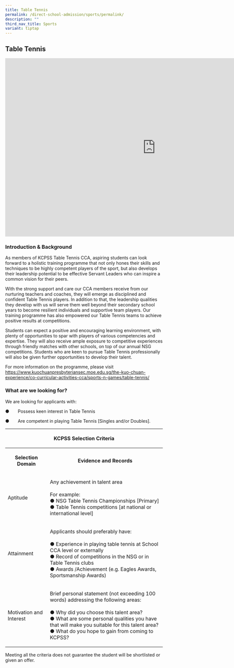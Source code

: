 ```yaml
---
title: Table Tennis
permalink: /direct-school-admission/sports/permalink/
description: ""
third_nav_title: Sports
variant: tiptap
---
```

<h2>Table Tennis</h2>
<div class="iframe-wrapper">
<iframe height="569" width="960" allowfullscreen="true" frameborder="0" src="https://docs.google.com/presentation/d/e/2PACX-1vRcOKnx6PXGjwGEnxWBwVR92d7PEPMSJNuGLL2_d8Dtbn2-IH6jMOd_wluyzAxTdtkkG6x3vVjqXdlN/embed?start=false&amp;loop=true&amp;delayms=3000"></iframe>
</div>
<h3>Introduction &amp; Background</h3>
<p>As members of KCPSS Table Tennis CCA, aspiring students can look forward
to a holistic training programme that not only hones their skills and techniques
to be highly competent players of the sport, but also develops their leadership
potential to be effective Servant Leaders who can inspire a common vision
for their peers.</p>
<p>With the strong support and care our CCA members receive from our nurturing
teachers and coaches, they will emerge as disciplined and confident Table
Tennis players. In addition to that, the leadership qualities they develop
with us will serve them well beyond their secondary school years to become
resilient individuals and supportive team players. Our training programme
has also empowered our Table Tennis teams to achieve positive results at
competitions.</p>
<p>Students can expect a positive and encouraging learning environment, with
plenty of opportunities to spar with players of various competencies and
expertise. They will also receive ample exposure to competitive experiences
through friendly matches with other schools, on top of our annual NSG competitions.
Students who are keen to pursue Table Tennis professionally will also be
given further opportunities to develop their talent.</p>
<p>For more information on the programme, please visit&nbsp; <a href="https://www.kuochuanpresbyteriansec.moe.edu.sg/the-kuo-chuan-experience/co-curricular-activities-cca/sports-n-games/table-tennis/" rel="noopener noreferrer nofollow" target="_blank">https://www.kuochuanpresbyteriansec.moe.edu.sg/the-kuo-chuan-experience/co-curricular-activities-cca/sports-n-games/table-tennis/</a>
</p>
<h3>What are we looking for?</h3>
<p>We are looking for applicants with:</p>
<p>●&nbsp;&nbsp;&nbsp;&nbsp;&nbsp;&nbsp;&nbsp;Possess keen interest in Table
Tennis</p>
<p>●&nbsp;&nbsp;&nbsp;&nbsp;&nbsp;&nbsp;&nbsp;Are competent in playing Table
Tennis [Singles and/or Doubles].</p>
<table>
<tbody>
<tr>
<th rowspan="1" colspan="2">
<p>KCPSS Selection Criteria</p>
</th>
</tr>
<tr>
<th rowspan="1" colspan="1">
<p>Selection Domain</p>
</th>
<th rowspan="1" colspan="1">
<p>Evidence and Records</p>
</th>
</tr>
<tr>
<td rowspan="1" colspan="1">
<p>Aptitude</p>
</td>
<td rowspan="1" colspan="1">
<p>Any achievement in talent area
<br>
<br>For example:
<br>● NSG Table Tennis Championships [Primary]
<br>● Table Tennis competitions [at national or international level]</p>
</td>
</tr>
<tr>
<td rowspan="1" colspan="1">
<p>Attainment</p>
</td>
<td rowspan="1" colspan="1">
<p>Applicants should preferably have:
<br>
<br>● Experience in playing table tennis at School CCA level or externally
<br>● Record of competitions in the NSG or in Table Tennis clubs
<br>● Awards /Achievement (e.g. Eagles Awards, Sportsmanship Awards)</p>
</td>
</tr>
<tr>
<td rowspan="1" colspan="1">
<p>Motivation and Interest</p>
</td>
<td rowspan="1" colspan="1">
<p>Brief personal statement (not exceeding 100 words) addressing the following
areas:
<br>
<br>● Why did you choose this talent area?
<br>● What are some personal qualities you have that will make you suitable
for this talent area?
<br>● What do you hope to gain from coming to KCPSS?</p>
</td>
</tr>
</tbody>
</table>
<p>Meeting all the criteria does not guarantee the student will be shortlisted
or given an offer.</p>
